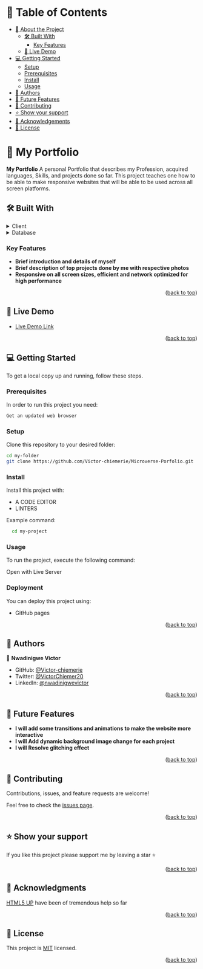 <a name="readme-top"></a>

# 📗 Table of Contents

- [📖 About the Project](#about-project)
  - [🛠 Built With](#built-with)
    - [Key Features](#key-features)
  - [🚀 Live Demo](#live-demo)
- [💻 Getting Started](#getting-started)
  - [Setup](#setup)
  - [Prerequisites](#prerequisites)
  - [Install](#install)
  - [Usage](#usage)
- [👥 Authors](#authors)
- [🔭 Future Features](#future-features)
- [🤝 Contributing](#contributing)
- [⭐️ Show your support](#support)
- [🙏 Acknowledgements](#acknowledgements)
- [📝 License](#license)

# 📖 My Portfolio <a name="about-project"></a>

**My Portfolio** A personal Portfolio that describes my Profession, acquired languages, Skills, and projects done so far. This project teaches one how to be able to make responsive websites that will be able to be used across all screen platforms.

## 🛠 Built With <a name="built-with"></a>

<details>
  <summary>Client</summary>
  <ul>
    <li>HTML</li>
    <li>CSS</li>
    <li>JavaScript</li>
  </ul>
</details>

<details>
<summary>Database</summary>
  <ul>
    <li>LocalStorage</li>
  </ul>
</details>

### Key Features <a name="key-features"></a>

- **Brief introduction and details of myself**
- **Brief description of top projects done by me with respective photos**
- **Responsive on all screen sizes, efficient and network optimized for high performance**

<p align="right">(<a href="#readme-top">back to top</a>)</p>

## 🚀 Live Demo <a name="live-demo"></a>

- [Live Demo Link](https://victor-chiemerie.github.io/Portfolio/)

<p align="right">(<a href="#readme-top">back to top</a>)</p>

## 💻 Getting Started <a name="getting-started"></a>

To get a local copy up and running, follow these steps.

### Prerequisites

In order to run this project you need:

```sh
Get an updated web browser
```

### Setup

Clone this repository to your desired folder:

```sh
cd my-folder
git clone https://github.com/Victor-chiemerie/Microverse-Porfolio.git
```

### Install

Install this project with:

- A CODE EDITOR
- LINTERS

Example command:

```sh
  cd my-project
```

### Usage

To run the project, execute the following command:

Open with Live Server

### Deployment

You can deploy this project using:

- GitHub pages

<p align="right">(<a href="#readme-top">back to top</a>)</p>

## 👥 Authors <a name="authors"></a>

👤 **Nwadinigwe Victor**

- GitHub: [@Victor-chiemerie](https://github.com/Victor-chiemerie)
- Twitter: [@VictorChiemer20](https://twitter.com/VictorChiemer20)
- LinkedIn: [@nwadinigwevictor](https://www.linkedin.com/in/victornwadinigwe/)

<p align="right">(<a href="#readme-top">back to top</a>)</p>

## 🔭 Future Features <a name="future-features"></a>

- **I will add some transitions and animations to make the website more interactive**
- **I will Add dynamic background image change for each project**
- **I will Resolve glitching effect**

<p align="right">(<a href="#readme-top">back to top</a>)</p>

## 🤝 Contributing <a name="contributing"></a>

Contributions, issues, and feature requests are welcome!

Feel free to check the [issues page](https://github.com/Victor-chiemerie/Portfolio/issues).

<p align="right">(<a href="#readme-top">back to top</a>)</p>

## ⭐️ Show your support <a name="support"></a>

If you like this project please support me by leaving a star ⭐️

<p align="right">(<a href="#readme-top">back to top</a>)</p>

## 🙏 Acknowledgments <a name="acknowledgements"></a>

[HTML5 UP](https://html5up.net/strata) have been of tremendous help so far

<p align="right">(<a href="#readme-top">back to top</a>)</p>

## 📝 License <a name="license"></a>

This project is [MIT](MIT.md) licensed.

<p align="right">(<a href="#readme-top">back to top</a>)</p>
